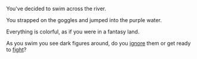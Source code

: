 You've decided to swim across the river. 

You strapped on the goggles and jumped into the purple water.

Everything is colorful, as if you were in a fantasy land.

As you swim you see dark figures around, do you [ignore](right-mermaid.md) them or get ready to [fight](fight-mermaid.md)? 